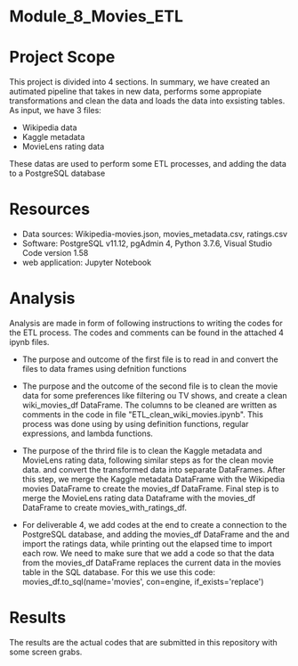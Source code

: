 # Module_8_Movies_ETL

# Project Scope
  This project is divided into 4 sections. In summary, we have created an autimated pipeline that takes in new data, performs some
  appropiate transformations and clean the data and loads the data into exsisting tables.
  As input, we have 3 files:
  - Wikipedia data
  - Kaggle metadata
  - MovieLens rating data
  
  These datas are used to perform some ETL processes, and adding the data to a PostgreSQL database
  
# Resources
  - Data sources: Wikipedia-movies.json, movies_metadata.csv, ratings.csv
  - Software: PostgreSQL v11.12, pgAdmin 4, Python 3.7.6, Visual Studio Code version 1.58
  - web application: Jupyter Notebook 
  

# Analysis
  Analysis are made in form of following instructions to writing the codes for the ETL process. The codes and comments can be found in
  the attached 4 ipynb files.
  
  - The purpose and outcome of the first file is to read in and convert the files to data frames using defnition functions
  
  - The purpose and the outcome of the second file is to clean the movie data for some preferences like filtering ou TV shows, and create 
    a clean wiki_movies_df DataFrame. The columns to be cleaned are written as comments in the code in file "ETL_clean_wiki_movies.ipynb".
    This process was done using  by using definition functions, regular expressions, and lambda functions. 
  
  - The purpose of the thrird file is to clean the Kaggle metadata and MovieLens rating data, following similar steps as for the clean movie data.
    and convert the transformed data into separate DataFrames. After this step, we merge the Kaggle metadata DataFrame with the Wikipedia movies
    DataFrame to create the movies_df DataFrame. Final step is to merge the MovieLens rating data Dataframe with the movies_df DataFrame to create
    movies_with_ratings_df.
    
    
    
  - For deliverable 4, we add codes at the end to create a connection to the PostgreSQL database, and adding the movies_df DataFrame and the 
    and import the ratings data, while printing out the elapsed time to import each row.
    We need to make sure that we add a code so that the data from the movies_df DataFrame replaces the current data in the movies table in the SQL database.
    For this we use this code:
        movies_df.to_sql(name='movies', con=engine, if_exists='replace')

  
# Results
  The results are the actual codes that are submitted in this repository with some screen grabs.
